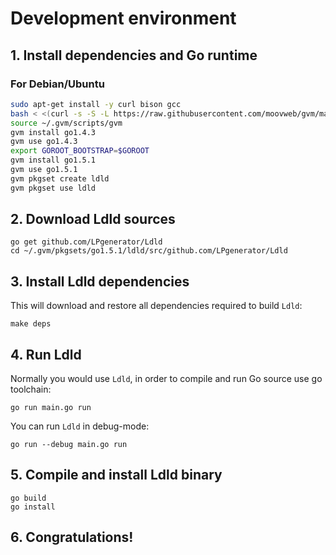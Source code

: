 # Development environment

## 1. Install dependencies and Go runtime

### For Debian/Ubuntu
```bash
sudo apt-get install -y curl bison gcc
bash < <(curl -s -S -L https://raw.githubusercontent.com/moovweb/gvm/master/binscripts/gvm-installer)
source ~/.gvm/scripts/gvm
gvm install go1.4.3
gvm use go1.4.3
export GOROOT_BOOTSTRAP=$GOROOT
gvm install go1.5.1
gvm use go1.5.1
gvm pkgset create ldld
gvm pkgset use ldld
```

## 2. Download Ldld sources

```
go get github.com/LPgenerator/Ldld
cd ~/.gvm/pkgsets/go1.5.1/ldld/src/github.com/LPgenerator/Ldld
```

## 3. Install Ldld dependencies

This will download and restore all dependencies required to build `Ldld`:

```
make deps
```

## 4. Run Ldld

Normally you would use `Ldld`, in order to compile and run Go source use go toolchain:

```
go run main.go run
```

You can run `Ldld` in debug-mode:

```
go run --debug main.go run
```

## 5. Compile and install Ldld binary

```
go build
go install
```

## 6. Congratulations!
